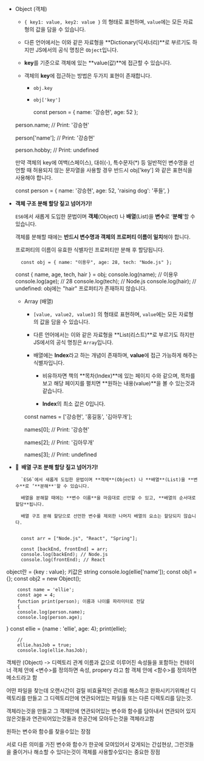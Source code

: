 - Object (객체)
    
    - `{ key1: value, key2: value }` 의 형태로 표현하며, `value`에는 모든 자료형의 값을 담을 수 있습니다.
   
    - 다른 언어에서는 이와 같은 자료형을 **Dictionary(딕셔너리)**로 부르기도 하지만 JS에서의 공식 명칭은 `Object`입니다.
    
    - **key**를 기준으로 객체에 있는 **value(값)**에 접근할 수 있습니다.
    
    - 객체의 **key**에 접근하는 방법은 두가지 표현이 존재합니다.
        - `obj.key`
        - `obj['key']`



            const person = {
        name: '강승현',
        age: 52
    };

    person.name;
    // Print: '강승현'

    person['name'];
    // Print: '강승현'

    person.hobby;
    // Print: undefined



    만약 객체의 key에 여백(스페이스), 대쉬(-), 특수문자(*) 등 일반적인 변수명을 선언할 때 허용되지 않는 문자열을 사용할 경우 반드시 obj['key'] 와 같은 표현식을 사용해야 합니다.



    const person = {
	name: '강승현',
	age: 52,
	'raising dog': '푸들',
}



- **객체 구조 분해 할당 짚고 넘어가기!**
    
    `ES6`에서 새롭게 도입한 문법이며 **객체**(Object) 나 **배열**(List)을 **변수**로 ‘**분해**'할 수 있습니다.
    
    객체를 분해할 때에는 **반드시 변수명과 객체의 프로퍼티 이름이 일치**해야 합니다.
    
    프로퍼티의 이름이 유효한 식별자인 프로퍼티만 분해 후 할당됩니다.


        const obj = { name: "이용우", age: 28, tech: "Node.js" };

    const { name, age, tech, hair } = obj;
    console.log(name); // 이용우
    console.log(age); // 28
    console.log(tech); // Node.js
    console.log(hair); // undefined: obj에는 "hair" 프로퍼티가 존재하지 않습니다.

    - Array (배열)
        - `[value, value2, value3]` 의 형태로 표현하며, `value`에는 모든 자료형의 값을 담을 수 있습니다.
       
        - 다른 언어에서는 이와 같은 자료형을 **List(리스트)**로 부르기도 하지만 JS에서의 공식 명칭은 `Array`입니다.
       
        - 배열에는 **Index**라고 하는 개념이 존재하며, **value**에 접근 가능하게 해주는 식별자입니다.
           
            - 비유하자면 책의 **목차(Index)**에 있는 페이지 수와 같으며, 목차를 보고 해당 페이지를 펼치면 **원하는 내용(value)**을 볼 수 있는것과 같습니다.
           
            - **Index**의 최소 값은 0입니다.
        

        const names = ['강승현', '홍길동', '김아무개'];

        names[0];
        // Print: '강승현'

        names[2];
        // Print: '김아무개'

        names[3];
        // Print: undefined



- **🧩  배열 구조 분해 할당 짚고 넘어가기!**
    
        `ES6`에서 새롭게 도입한 문법이며 **객체**(Object) 나 **배열**(List)을 **변수**로 ‘**분해**'할 수 있습니다.
        
        배열을 분해할 때에는 **변수 이름**을 마음대로 선언할 수 있고, **배열의 순서대로 할당**됩니다.
        
        배열 구조 분해 할당으로 선언한 변수를 제외한 나머지 배열의 요소는 할당되지 않습니다.


        const arr = ["Node.js", "React", "Spring"];

        const [backEnd, frontEnd] = arr;
        console.log(backEnd); // Node.js
        console.log(frontEnd); // React






object란 = {key : value}; 키값은 string console.log(ellie['name']);
        const obj1 = {};
        const obj2 = new Object();

        const name = 'ellie';
        const age = 4;
        function print(person); 이름과 나이를 파라미터로 전달
        {
        console.log(person.name);
        console.log(person.age);
}
const ellie = {name : 'ellie', age: 4};
print(ellie);
        





        //
        ellie.hasJob = true;
        console.log(ellie.hasJob);








객체란 (Object) -> 디렉토리 관계
이름과 값으로 이루어진 속성들을 포함하는 컨테이너
객체 안에 <변수>를 정의하면 속성, propery 라고 함 
객체 안에 <함수>를 정의하면 메소드라고 함

어떤 파일을 찾는데 오랜시간이 걸릴 비효율적인 관리를 해소하고 완화시키기위해선 디렉토리를 만들고 그 디렉토리안에 연관되어있는 파일들 또는 다른 디렉토리를 담는것.

객체라는것을 만들고 그 객체안에 연관되어있는 변수와 함수를 담아내서 연관되어 있지않은것들과 연관되어있는것들과 한공간에 모아두는것을 객체라고함

원하는 변수와 함수를 찾을수있는 장점

서로 다른 의미를 가진 변수와 함수가 한곳에 모여있어서 갖게되는 간섭현상, 그런것들을 줄이거나 해소할 수 있다는것이 객체를 사용할수있다는 중요한 장점
